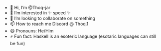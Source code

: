 - 👋 Hi, I’m @Thoq-jar
- 👀 I’m interested in ✨ speed ✨
- 💞️ I’m looking to collaborate on something
- 📫 How to reach me Discord @ Thoq.1
- 😄 Pronouns: He/Him
- ⚡ Fun fact: Haskell is an esoteric language (esotaric languages can still be fun)
<!-- - 🌱 I’m currently learning -->

<!---
Thoq-jar/Thoq-jar is a ✨ special ✨ repository because its `README.md` (this file) appears on your GitHub profile.
You can click the Preview link to take a look at your changes.
--->
